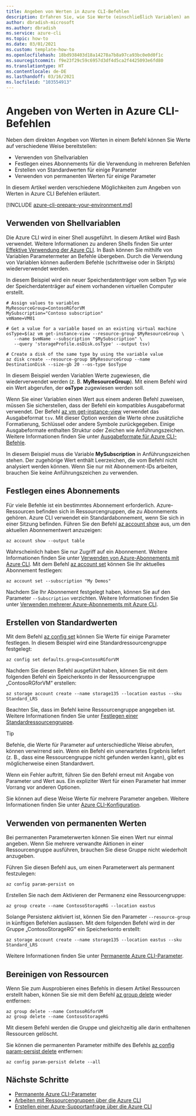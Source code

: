 ```yaml
---
title: Angeben von Werten in Azure CLI-Befehlen
description: Erfahren Sie, wie Sie Werte (einschließlich Variablen) an Azure CLI-Befehle übergeben und allgemeine Werte wiederverwenden können.
author: dbradish-microsoft
ms.author: dbradish
ms.service: azure-cli
ms.topic: how-to
ms.date: 03/01/2021
ms.custom: template-how-to
ms.openlocfilehash: 18bd938403d18a14278a7b8a97ca93bc0e0d0f1c
ms.sourcegitcommit: f9e23f29c59c6957d3df4d5ca2f4425093e6fd80
ms.translationtype: HT
ms.contentlocale: de-DE
ms.lasthandoff: 03/16/2021
ms.locfileid: "103554913"
---
```

# <a name="specifying-values-in-azure-cli-commands"></a>Angeben von Werten in Azure CLI-Befehlen

Neben dem direkten Angeben von Werten in einem Befehl können Sie Werte auf verschiedene Weise bereitstellen:

* Verwenden von Shellvariablen
* Festlegen eines Abonnements für die Verwendung in mehreren Befehlen
* Erstellen von Standardwerten für einige Parameter
* Verwenden von permanenten Werten für einige Parameter

In diesem Artikel werden verschiedene Möglichkeiten zum Angeben von Werten in Azure CLI Befehlen erläutert.

[!INCLUDE [azure-cli-prepare-your-environment.md](includes/azure-cli-prepare-your-environment.md)]

## <a name="use-shell-variables"></a>Verwenden von Shellvariablen

Die Azure CLI wird in einer Shell ausgeführt. In diesem Artikel wird Bash verwendet. Weitere Informationen zu anderen Shells finden Sie unter [Effektive Verwendung der Azure CLI](/cli/azure/use-cli-effectively). In Bash können Sie mithilfe von Variablen Parametermeter an Befehle übergeben. Durch die Verwendung von Variablen können außerdem Befehle (schrittweise oder in Skripts) wiederverwendet werden.

In diesem Beispiel wird ein neuer Speicherdatenträger vom selben Typ wie der Speicherdatenträger auf einem vorhandenen virtuellen Computer erstellt.

```azurecli
# Assign values to variables
MyResourceGroup=ContosoRGforVM
MySubscription="Contoso subscription"
vmName=VM01

# Get a value for a variable based on an existing virtual machine
osType=$(az vm get-instance-view --resource-group $MyResourceGroup \
   --name $vmName --subscription "$MySubscription" \
   --query 'storageProfile.osDisk.osType' --output tsv)

# Create a disk of the same type by using the variable value
az disk create --resource-group $MyResourceGroup --name DestinationDisk --size-gb 20 --os-type $osType
```

In diesem Beispiel werden Variablen Werte zugewiesen, die wiederverwendet werden (z. B. **MyResourceGroup**). Mit einem Befehl wird ein Wert abgerufen, der **osType** zugewiesen werden soll.

Wenn Sie einer Variablen einen Wert aus einem anderen Befehl zuweisen, müssen Sie sicherstellen, dass der Befehl ein kompatibles Ausgabeformat verwendet. Der Befehl [az vm get-instance-view](/cli/azure/vm#az_vm_get_instance_view) verwendet das Ausgabeformat `tsv`. Mit dieser Option werden die Werte ohne zusätzliche Formatierung, Schlüssel oder andere Symbole zurückgegeben. Einige Ausgabeformate enthalten Struktur oder Zeichen wie Anführungszeichen. Weitere Informationen finden Sie unter [Ausgabeformate für Azure CLI-Befehle](/cli/azure/format-output-azure-cli).

In diesem Beispiel muss die Variable **MySubscription** in Anführungszeichen stehen. Der zugehörige Wert enthält Leerzeichen, die vom Befehl nicht analysiert werden können. Wenn Sie nur mit Abonnement-IDs arbeiten, brauchen Sie keine Anführungszeichen zu verwenden.

## <a name="set-a-subscription"></a>Festlegen eines Abonnements

Für viele Befehle ist ein bestimmtes Abonnement erforderlich. Azure-Ressourcen befinden sich in Ressourcengruppen, die zu Abonnements gehören. Azure CLI verwendet ein Standardabonnement, wenn Sie sich in einer Sitzung befinden. Führen Sie den Befehl [az account show](/cli/azure/account#az_account_show) aus, um den aktuellen Abonnementwert anzuzeigen:

```azurecli
az account show --output table
```

Wahrscheinlich haben Sie nur Zugriff auf ein Abonnement. Weitere Informationen finden Sie unter [Verwenden von Azure-Abonnements mit Azure CLI](/cli/azure/manage-azure-subscriptions-azure-cli). Mit dem Befehl [az account set](/cli/azure/account#az-account-set) können Sie Ihr aktuelles Abonnement festlegen:

```azurecli
az account set --subscription "My Demos"
```

Nachdem Sie Ihr Abonnement festgelegt haben, können Sie auf den Parameter `--Subscription` verzichten. Weitere Informationen finden Sie unter [Verwenden mehrerer Azure-Abonnements mit Azure CLI](manage-azure-subscriptions-azure-cli.md).

## <a name="create-default-values"></a>Erstellen von Standardwerten

Mit dem Befehl [az config set](/cli/azure/config#az_config_set) können Sie Werte für einige Parameter festlegen. In diesem Beispiel wird eine Standardressourcengruppe festgelegt:

```azurecli
az config set defaults.group=ContosoRGforVM
```

Nachdem Sie diesen Befehl ausgeführt haben, können Sie mit dem folgenden Befehl ein Speicherkonto in der Ressourcengruppe „ContosoRGforVM“ erstellen:

```azurecli
az storage account create --name storage135 --location eastus --sku Standard_LRS
```

Beachten Sie, dass im Befehl keine Ressourcengruppe angegeben ist. Weitere Informationen finden Sie unter [Festlegen einer Standardressourcengruppe](manage-azure-groups-azure-cli.md#set-a-default-resource-group).

> [!TIP]
> Befehle, die Werte für Parameter auf unterschiedliche Weise abrufen, können verwirrend sein. Wenn ein Befehl ein unerwartetes Ergebnis liefert (z. B., dass eine Ressourcengruppe nicht gefunden werden kann), gibt es möglicherweise einen Standardwert.
>
> Wenn ein Fehler auftritt, führen Sie den Befehl erneut mit Angabe von Parameter und Wert aus. Ein expliziter Wert für einen Parameter hat immer Vorrang vor anderen Optionen.

Sie können auf diese Weise Werte für mehrere Parameter angeben. Weitere Informationen finden Sie unter [Azure CLI-Konfiguration](azure-cli-configuration.md).

## <a name="use-persistent-values"></a>Verwenden von permanenten Werten

Bei permanenten Parameterwerten können Sie einen Wert nur einmal angeben. Wenn Sie mehrere verwandte Aktionen in einer Ressourcengruppe ausführen, brauchen Sie diese Gruppe nicht wiederholt anzugeben.

Führen Sie diesen Befehl aus, um einen Parameterwert als permanent festzulegen:

```azurecli
az config param-persist on
```

Erstellen Sie nach dem Aktivieren der Permanenz eine Ressourcengruppe:

 ```azurecli
az group create --name ContosoStorageRG --location eastus
```

Solange Persistenz aktiviert ist, können Sie den Parameter `--resource-group` in künftigen Befehlen auslassen. Mit dem folgenden Befehl wird in der Gruppe „ContosoStorageRG“ ein Speicherkonto erstellt:

```azurecli
az storage account create --name storage135 --location eastus --sku Standard_LRS
```

Weitere Informationen finden Sie unter [Permanente Azure CLI-Parameter](/cli/azure/param-persist-howto).

## <a name="clean-up-resources"></a>Bereinigen von Ressourcen

Wenn Sie zum Ausprobieren eines Befehls in diesem Artikel Ressourcen erstellt haben, können Sie sie mit dem Befehl [az group delete](/cli/azure/group#az_group_delete) wieder entfernen:

```azurecli
az group delete --name ContosoRGforVM
az group delete --name ContosoStorageRG
```

Mit diesem Befehl werden die Gruppe und gleichzeitig alle darin enthaltenen Ressourcen gelöscht.

Sie können die permanenten Parameter mithilfe des Befehls [az config param-persist delete](/cli/azure/config/param-persist#az_config_param_persist_delete) entfernen:

```azurecli
az config param-persist delete --all
```

## <a name="next-steps"></a>Nächste Schritte

* [Permanente Azure CLI-Parameter](param-persist-howto.md)
* [Arbeiten mit Ressourcengruppen über die Azure CLI](manage-azure-groups-azure-cli.md)
* [Erstellen einer Azure-Supportanfrage über die Azure CLI](azure-cli-support-request.md)
